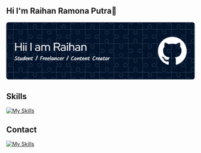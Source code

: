 ## Hi I'm Raihan Ramona Putra👋

![raihan](img/baru.png)

<!--
**raihanramonaputra/raihanramonaputra** is a ✨ _special_ ✨ repository because its `README.md` (this file) appears on your GitHub profile.

Here are some ideas to get you started:

- 🔭 I’m currently working on ...
- 🌱 I’m currently learning ...
- 👯 I’m looking to collaborate on ...
- 🤔 I’m looking for help with ...
- 💬 Ask me about ...
- 📫 How to reach me: ...
- 😄 Pronouns: ...
- ⚡ Fun fact: ...
-->
## Skills
[![My Skills](https://skillicons.dev/icons?i=js,html,css,react,php,mysql)](https://skillicons.dev)
## Contact
[![My Skills](https://skillicons.dev/icons?i=instagram,gmail,linkedin)](https://skillicons.dev)